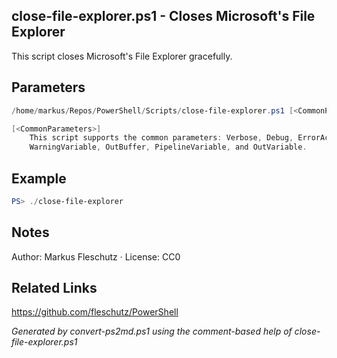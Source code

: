 ## close-file-explorer.ps1 - Closes Microsoft's File Explorer

This script closes Microsoft's File Explorer gracefully.

## Parameters
```powershell
/home/markus/Repos/PowerShell/Scripts/close-file-explorer.ps1 [<CommonParameters>]

[<CommonParameters>]
    This script supports the common parameters: Verbose, Debug, ErrorAction, ErrorVariable, WarningAction, 
    WarningVariable, OutBuffer, PipelineVariable, and OutVariable.
```

## Example
```powershell
PS> ./close-file-explorer

```

## Notes
Author: Markus Fleschutz · License: CC0

## Related Links
https://github.com/fleschutz/PowerShell

*Generated by convert-ps2md.ps1 using the comment-based help of close-file-explorer.ps1*
